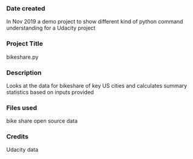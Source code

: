 ### Date created
In Nov 2019 a demo project to show different kind of python command understanding for a Udacity project

### Project Title
bikeshare.py

### Description
Looks at the data for bikeshare of key US cities and calculates summary statistics based on inputs provided

### Files used
 bike share open source data

### Credits
Udacity data

